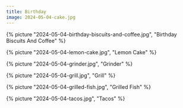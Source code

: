 ```yaml
---
title: Birthday
image: 2024-05-04-cake.jpg
---
```


{% picture "2024-05-04-birthday-biscuits-and-coffee.jpg", "Birthday Biscuits And
Coffee" %}

{% picture "2024-05-04-lemon-cake.jpg", "Lemon Cake" %}

{% picture "2024-05-04-grinder.jpg", "Grinder" %}

{% picture "2024-05-04-grill.jpg", "Grill" %}

{% picture "2024-05-04-grilled-fish.jpg", "Grilled Fish" %}

{% picture "2024-05-04-tacos.jpg", "Tacos" %}
